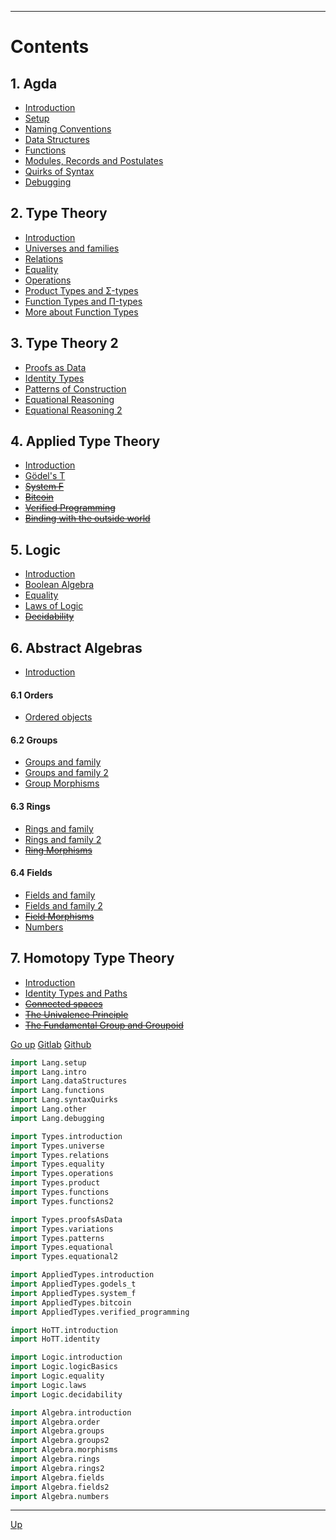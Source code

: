 ****

# Contents

## 1. Agda

  - [Introduction](./Lang.intro.html)
  - [Setup](./Lang.setup.html)
  - [Naming Conventions](./Lang.naming.html)
  - [Data Structures](./Lang.dataStructures.html)
  - [Functions](./Lang.functions.html)
  - [Modules, Records and Postulates](./Lang.other.html)
  - [Quirks of Syntax](./Lang.syntaxQuirks.html)
  - [Debugging](./Lang.debugging.html)

## 2. Type Theory

  - [Introduction](./Types.introduction.html)
  - [Universes and families](./Types.universe.html)
  - [Relations](./Types.relations.html)
  - [Equality](./Types.equality.html)
  - [Operations](./Types.operations.html)
  - [Product Types and Σ-types](./Types.product.html)
  - [Function Types and Π-types](./Types.functions.html)
  - [More about Function Types](./Types.functions2.html)

## 3. Type Theory 2

  - [Proofs as Data](./Types.proofsAsData.html)
  - [Identity Types](./Types.variations.html)
  - [Patterns of Construction](./Types.patterns.html)
  - [Equational Reasoning](./Types.equational.html)
  - [Equational Reasoning 2](./Types.equational2.html)

## 4. Applied Type Theory

  - [Introduction](./AppliedTypes.introduction.html)
  - [Gödel's T](./AppliedTypes.godels_t.html)
  - [~~System F~~](./AppliedTypes.system_f.html)
  - [~~Bitcoin~~](./AppliedTypes.bitcoin.html)
  - [~~Verified Programming~~](./AppliedTypes.verified_programming.html)
  - [~~Binding with the outside world~~](./AppliedTypes.bindings.html)

## 5. Logic

  - [Introduction](./Logic.introduction.html)
  - [Boolean Algebra](./Logic.logicBasics.html)
  - [Equality](./Logic.equality.html)
  - [Laws of Logic](./Logic.laws.html)
  - [~~Decidability~~](./Logic.decidability.html)

## 6. Abstract Algebras

  - [Introduction](./Algebra.introduction.html)

#### 6.1 __Orders__

  - [Ordered objects](./Algebra.order.html)

#### 6.2 __Groups__

  - [Groups and family](./Algebra.groups.html)
  - [Groups and family 2](./Algebra.groups2.html)
  - [Group Morphisms](./Algebra.morphisms.html)

#### 6.3 __Rings__

  - [Rings and family](./Algebra.rings.html)
  - [Rings and family 2](./Algebra.rings2.html)
  - [~~Ring Morphisms~~](./Algebra.ring_morphisms.html)

#### 6.4 __Fields__

  - [Fields and family](./Algebra.fields.html)
  - [Fields and family 2](./Algebra.fields2.html)
  - [~~Field Morphisms~~](./Algebra.field_morphisms.html)
  - [Numbers](./Algebra.numbers.html)

## 7. Homotopy Type Theory

  - [Introduction](./HoTT.introduction.html)
  - [Identity Types and Paths](./HoTT.identity.html)
  - [~~Connected spaces~~](./HoTT.paths.html)
  - [~~The Univalence Principle~~](./HoTT.univalance.html)
  - [~~The Fundamental Group and Groupoid~~](./HoTT.fundamentalGroup.html)

[Go up](contents.html)
[Gitlab](https://gitlab.com/ixaxaar/monoid.space)
[Github](https://github.com/ixaxaar/monoid.space)


```agda
import Lang.setup
import Lang.intro
import Lang.dataStructures
import Lang.functions
import Lang.syntaxQuirks
import Lang.other
import Lang.debugging

import Types.introduction
import Types.universe
import Types.relations
import Types.equality
import Types.operations
import Types.product
import Types.functions
import Types.functions2

import Types.proofsAsData
import Types.variations
import Types.patterns
import Types.equational
import Types.equational2

import AppliedTypes.introduction
import AppliedTypes.godels_t
import AppliedTypes.system_f
import AppliedTypes.bitcoin
import AppliedTypes.verified_programming

import HoTT.introduction
import HoTT.identity

import Logic.introduction
import Logic.logicBasics
import Logic.equality
import Logic.laws
import Logic.decidability

import Algebra.introduction
import Algebra.order
import Algebra.groups
import Algebra.groups2
import Algebra.morphisms
import Algebra.rings
import Algebra.rings2
import Algebra.fields
import Algebra.fields2
import Algebra.numbers
```

****
[Up](contents.html)
